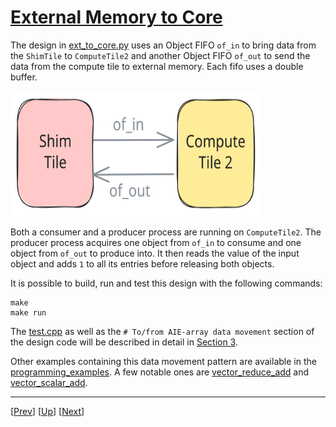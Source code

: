 <!---//===- README.md ---------------------------------------*- Markdown -*-===//
//
// This file is licensed under the Apache License v2.0 with LLVM Exceptions.
// See https://llvm.org/LICENSE.txt for license information.
// SPDX-License-Identifier: Apache-2.0 WITH LLVM-exception
//
// Copyright (C) 2024, Advanced Micro Devices, Inc.
// 
//===----------------------------------------------------------------------===//-->

# <ins>External Memory to Core</ins>

The design in [ext_to_core.py](./ext_to_core.py) uses an Object FIFO `of_in` to bring data from the `ShimTile` to `ComputeTile2` and another Object FIFO `of_out` to send the data from the compute tile to external memory. Each fifo uses a double buffer.

<img src="../../../assets/ExtMemToCore.svg" height=200 width="400">

Both a consumer and a producer process are running on `ComputeTile2`. The producer process acquires one object from `of_in` to consume and one object from `of_out` to produce into. It then reads the value of the input object and adds `1` to all its entries before releasing both objects.

It is possible to build, run and test this design with the following commands:
```
make
make run
```
The [test.cpp](./test.cpp) as well as the `# To/from AIE-array data movement` section of the design code will be described in detail in [Section 3](../../../section-3/).

Other examples containing this data movement pattern are available in the [programming_examples](../../../../programming_examples/). A few notable ones are [vector_reduce_add](../../../../programming_examples/basic/vector_reduce_add/) and [vector_scalar_add](../../../../programming_examples/basic/vector_scalar_add/).

-----
[[Prev](../01_single_double_buffer/)] [[Up](..)] [[Next](../03_external_mem_to_core_L2/)]
